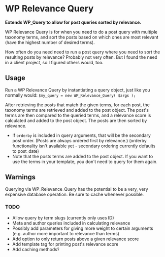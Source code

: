 # WP Relevance Query

**Extends WP_Query to allow for post queries sorted by relevance.**

WP Relevance Query is for when you need to do a post query with multiple taxonomy terms, and sort the posts based on which ones are most relevant (have the highest number of desired terms).

How often do you need need to run a post query where you need to sort the resulting posts by relevance? Probably not very often. But I found the need in a client project, so I figured others would, too.

## Usage
Run a WP Relevance Query by instantiating a query object, just like you normally would:
`$my_query = new WP_Relevance_Query( $args );`

After retrieving the posts that match the given terms, for each post, the taxonomy terms are retrieved and added to the post object. The post's terms are then compared to the queried terms, and a relevance score is calculated and added to the post object. The posts are then sorted by relevance.

- If `orderby` is included in query arguments, that will be the secondary post order. (Posts are always ordered first by relevance.)
(orderby functionality isn't available yet - secondary ordering currently defaults to post_date)
- Note that the posts terms are added to the post object. If you want to use the terms in your template, you don't need to query for them again.

## Warnings
Querying via WP_Relevance_Query has the potential to be a very, very expensive database operation. Be sure to cache whenever possible.

### TODO
- Allow query by term slugs (currently only uses ID)
- Meta and author queries included in calculating relevance
- Possibly add parameters for giving more weight to certain arguments (e.g. author more important to relevance than terms)
- Add option to only return posts above a given relevance score
- Add template tag for printing post's relevance score
- Add caching methods?